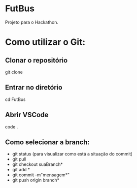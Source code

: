 # FutBus
Projeto para o Hackathon.

#  Como utilizar o Git:
## Clonar o repositório
git clone 

## Entrar no diretório
cd FutBus

## Abrir VSCode
code .

## Como selecionar a branch:
 - git status (para visualizar como está a situação do commit)
 - git pull
 - git checkout suaBranch*
 - git add *
 - git commit -m"mensagem*"
 - git push origin branch*
